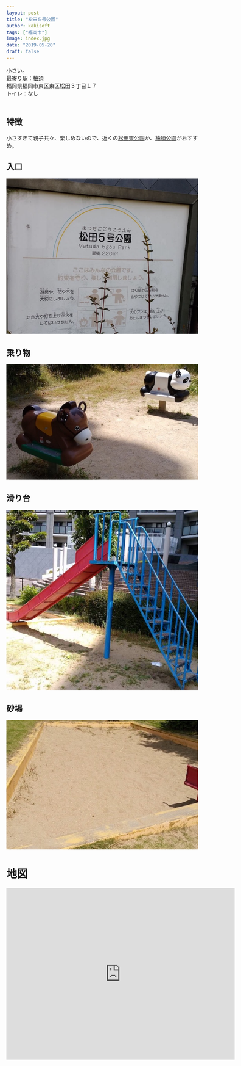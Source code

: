 ```yaml
---
layout: post
title: "松田５号公園"
author: kakisoft
tags: ["福岡市"]
image: index.jpg
date: "2019-05-20"
draft: false
---
```


小さい。    
最寄り駅：柚須  
福岡県福岡市東区東区松田３丁目１７  
トイレ：なし  
　  
## 特徴
小さすぎて親子共々、楽しめないので、近くの[松田東公園](../../matsudahigashi-park/matsudahigashi-park/)か、[柚須公園](../../yusu-park/yusu-park/)がおすすめ。


## 入口
![01](./01.jpg)  

## 乗り物
![02](./02.jpg)  

## 滑り台
![03](./03.jpg)  

## 砂場
![04](./04.jpg)  


# 地図
<iframe src="https://www.google.com/maps/embed?pb=!1m18!1m12!1m3!1d26582.363326125716!2d130.4329657461464!3d33.61061231659963!2m3!1f0!2f0!3f0!3m2!1i1024!2i768!4f13.1!3m3!1m2!1s0x35418fb9288b4935%3A0x9938a84796b67e4f!2sMatsuda+5+Go+Park!5e0!3m2!1sen!2sjp!4v1558212526445!5m2!1sen!2sjp" width="600" height="450" frameborder="0" style="border:0" allowfullscreen></iframe>
